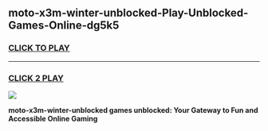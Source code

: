 
## moto-x3m-winter-unblocked-Play-Unblocked-Games-Online-dg5k5
<h3>
<a href="https://premium76.site?title=moto-x3m-winter-unblocked&ref=25A">CLICK TO PLAY</a></h3>
<hr>

<h3>
<a href="https://premium76.site?title=moto-x3m-winter-unblocked&ref=25A">CLICK 2 PLAY</a>
  
</h3>

<a href="https://premium76.site?title=moto-x3m-winter-unblocked&ref=25A"><img src="https://clearcache.store/games.png"></a>


**moto-x3m-winter-unblocked games unblocked: Your Gateway to Fun and Accessible Online Gaming**
